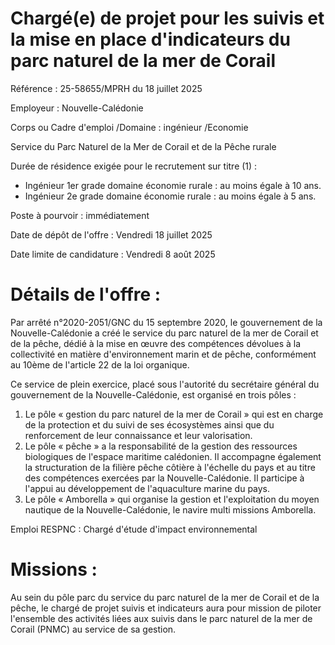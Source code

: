 
# Chargé(e) de projet pour les suivis et la mise en place d'indicateurs du parc naturel de la mer de Corail

Référence : 25-58655/MPRH du 18 juillet 2025

Employeur : Nouvelle-Calédonie

Corps ou Cadre d'emploi /Domaine : ingénieur /Economie

Service du Parc Naturel de la Mer de Corail et de la Pêche rurale

Durée de résidence exigée pour le recrutement sur titre (1) :

- Ingénieur 1er grade domaine économie rurale : au moins égale à 10 ans.
- Ingénieur 2e grade domaine économie rurale : au moins égale à 5 ans.

Poste à pourvoir : immédiatement

Date de dépôt de l'offre : Vendredi 18 juillet 2025

Date limite de candidature : Vendredi 8 août 2025

# Détails de l'offre :

Par arrêté n°2020-2051/GNC du 15 septembre 2020, le gouvernement de la Nouvelle-Calédonie a créé le service du parc naturel de la mer de Corail et de la pêche, dédié à la mise en œuvre des compétences dévolues à la collectivité en matière d'environnement marin et de pêche, conformément au 10ème de l'article 22 de la loi organique.

Ce service de plein exercice, placé sous l'autorité du secrétaire général du gouvernement de la Nouvelle-Calédonie, est organisé en trois pôles :

1. Le pôle « gestion du parc naturel de la mer de Corail » qui est en charge de la protection et du suivi de ses écosystèmes ainsi que du renforcement de leur connaissance et leur valorisation.
2. Le pôle « pêche » a la responsabilité de la gestion des ressources biologiques de l'espace maritime calédonien. Il accompagne également la structuration de la filière pêche côtière à l'échelle du pays et au titre des compétences exercées par la Nouvelle-Calédonie. Il participe à l'appui au développement de l'aquaculture marine du pays.
3. Le pôle « Amborella » qui organise la gestion et l'exploitation du moyen nautique de la Nouvelle-Calédonie, le navire multi missions Amborella.

Emploi RESPNC : Chargé d'étude d'impact environnemental

# Missions :

Au sein du pôle parc du service du parc naturel de la mer de Corail et de la pêche, le chargé de projet suivis et indicateurs aura pour mission de piloter l'ensemble des activités liées aux suivis dans le parc naturel de la mer de Corail (PNMC) au service de sa gestion.

